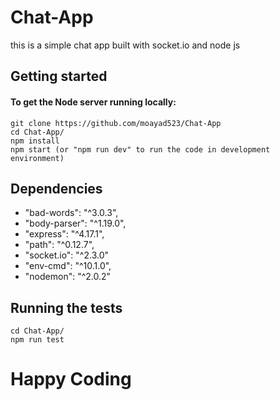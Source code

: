 # Chat-App
this is a simple chat app built with socket.io and node js

## Getting started
#### To get the Node server running locally:
```
git clone https://github.com/moayad523/Chat-App
cd Chat-App/
npm install
npm start (or "npm run dev" to run the code in development environment) 

```
## Dependencies
- "bad-words": "^3.0.3",
- "body-parser": "^1.19.0",
- "express": "^4.17.1",
- "path": "^0.12.7",
- "socket.io": "^2.3.0"
- "env-cmd": "^10.1.0",
- "nodemon": "^2.0.2"

## Running the tests
```
cd Chat-App/
npm run test
```
# Happy Coding
